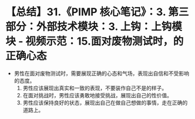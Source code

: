 # 【总结】31.《PIMP 核心笔记》：3. 第三部分：外部技术模块：3. 上钩：上钩模块 - 视频示范：15.面对废物测试时，的正确心态

-   男性在面对废物测试时，需要展现正确的心态和气场，表现出自信和不受影响的态度。
    1.  男性应该展现出真实和一致的表现，不要装作自己不是的样子。
    2.  在面对挑战时，男性应该勇敢地接受挑战，展现出自己的性价值。
    3.  男性应该保持良好的状态，展现出自己在做自己想做的事情，走在正确的道路上。